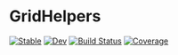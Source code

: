 # GridHelpers

[![Stable](https://img.shields.io/badge/docs-stable-blue.svg)](https://serenity4.github.io/GridHelpers.jl/stable/)
[![Dev](https://img.shields.io/badge/docs-dev-blue.svg)](https://serenity4.github.io/GridHelpers.jl/dev/)
[![Build Status](https://github.com/serenity4/GridHelpers.jl/actions/workflows/CI.yml/badge.svg?branch=main)](https://github.com/serenity4/GridHelpers.jl/actions/workflows/CI.yml?query=branch%3Amain)
[![Coverage](https://codecov.io/gh/serenity4/GridHelpers.jl/branch/main/graph/badge.svg)](https://codecov.io/gh/serenity4/GridHelpers.jl)
